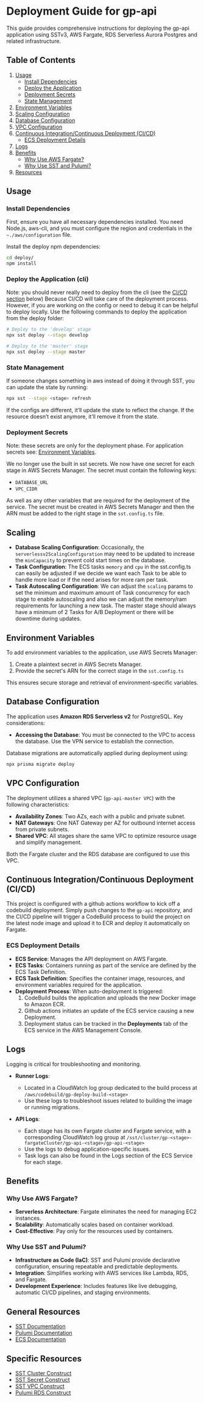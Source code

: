 # Deployment Guide for gp-api

This guide provides comprehensive instructions for deploying the gp-api application using SSTv3, AWS Fargate, RDS Serverless Aurora Postgres and related infrastructure.

## Table of Contents

1. [Usage](#usage)
   - [Install Dependencies](#install-dependencies)
   - [Deploy the Application](#deploy-the-application)
   - [Deployment Secrets](#deployment-secrets)
   - [State Management](#state-management)
2. [Environment Variables](#environment-variables)
3. [Scaling Configuration](#scaling)
4. [Database Configuration](#database-configuration)
5. [VPC Configuration](#vpc-configuration)
6. [Continuous Integration/Continuous Deployment (CI/CD)](#continuous-integrationcontinuous-deployment-cicd)
   - [ECS Deployment Details](#ecs-deployment-details)
7. [Logs](#logs)
8. [Benefits](#benefits)
   - [Why Use AWS Fargate?](#why-use-aws-fargate)
   - [Why Use SST and Pulumi?](#why-use-sst-and-pulumi)
9. [Resources](#resources)

## Usage

### Install Dependencies

First, ensure you have all necessary dependencies installed. You need Node.js, aws-cli, and you must configure the region and credentials in the `~./aws/configuration` file.

Install the deploy npm dependencies:

```bash
cd deploy/
npm install
```

### Deploy the Application (cli)

Note: you should never really need to deploy from the cli (see the [CI/CD section](#continuous-integrationcontinuous-deployment-cicd) below)
Because CI/CD will take care of the deployment process.
However, if you are working on the config or need to debug it can be helpful to deploy locally.
Use the following commands to deploy the application from the deploy folder:

```bash
# Deploy to the 'develop' stage
npx sst deploy --stage develop

# Deploy to the 'master' stage
npx sst deploy --stage master
```

### State Management

If someone changes something in aws instead of doing it through SST, you can update the state by running:

```bash
npx sst --stage <stage> refresh
```

If the configs are different, it’ll update the state to reflect the change. If the resource doesn’t exist anymore, it’ll remove it from the state.

### Deployment Secrets

Note: these secrets are only for the deployment phase. For application secrets see: [Environment Variables](#environment-variables).

We no longer use the built in sst secrets. We now have one secret for each stage in AWS Secrets Manager. The secret must contain the following keys:

- `DATABASE_URL`
- `VPC_CIDR`

As well as any other variables that are required for the deployment of the service. The secret must be created in AWS Secrets Manager and then the ARN must be added to the right stage in the `sst.config.ts` file.

## Scaling

- **Database Scaling Configuration**: Occasionally, the `serverlessv2ScalingConfiguration` may need to be updated to increase the `minCapacity` to prevent cold start times on the database.
- **Task Configuration**: The ECS tasks `memory` and `cpu` in the sst.config.ts can easily be adjusted if we decide we want each Task to be able to handle more load or if the need arises for more ram per task.
- **Task Autoscaling Configuration**: We can adjust the `scaling` params to set the minimum and maximum amount of Task concurrency for each stage to enable autoscaling and also we can adjust the memory/ram requirements for launching a new task. The master stage should always have a minimum of 2 Tasks for A/B Deployment or there will be downtime during updates.

## Environment Variables

To add environment variables to the application, use AWS Secrets Manager:

1. Create a plaintext secret in AWS Secrets Manager.
2. Provide the secret's ARN for the correct stage in the `sst.config.ts`

This ensures secure storage and retrieval of environment-specific variables.

## Database Configuration

The application uses **Amazon RDS Serverless v2** for PostgreSQL. Key considerations:

- **Accessing the Database**: You must be connected to the VPC to access the database. Use the VPN service to establish the connection.

Database migrations are automatically applied during deployment using:

```bash
npx prisma migrate deploy
```

## VPC Configuration

The deployment utilizes a shared VPC (`gp-api-master VPC`) with the following characteristics:

- **Availability Zones**: Two AZs, each with a public and private subnet.
- **NAT Gateways**: One NAT Gateway per AZ for outbound internet access from private subnets.
- **Shared VPC**: All stages share the same VPC to optimize resource usage and simplify management.

Both the Fargate cluster and the RDS database are configured to use this VPC.

## Continuous Integration/Continuous Deployment (CI/CD)

This project is configured with a github actions workflow to kick off a codebuild deployment. Simply push changes to the `gp-api` repository, and the CI/CD pipeline will trigger a CodeBuild process to build the project on the latest node image and upload it to ECR and deploy it automatically on Fargate.

### ECS Deployment Details

- **ECS Service**: Manages the API deployment on AWS Fargate.
- **ECS Tasks**: Containers running as part of the service are defined by the ECS Task Definition.
- **ECS Task Definition**: Specifies the container image, resources, and environment variables required for the application.
- **Deployment Process**: When auto-deployment is triggered:
  1. CodeBuild builds the application and uploads the new Docker image to Amazon ECR.
  2. Github actions initiates an update of the ECS service causing a new Deployment.
  3. Deployment status can be tracked in the **Deployments** tab of the ECS service in the AWS Management Console.

## Logs

Logging is critical for troubleshooting and monitoring.

- **Runner Logs**:

  - Located in a CloudWatch log group dedicated to the build process at `/aws/codebuild/gp-deploy-build-<stage>`
  - Use these logs to troubleshoot issues related to building the image or running migrations.

- **API Logs**:
  - Each stage has its own Fargate cluster and Fargate service, with a corresponding CloudWatch log group at `/sst/cluster/gp-<stage>-fargateCluster/gp-api-<stage>/gp-api-<stage>`
  - Use the logs to debug application-specific issues.
  - Task logs can also be found in the Logs section of the ECS Service for each stage.

## Benefits

### Why Use AWS Fargate?

- **Serverless Architecture**: Fargate eliminates the need for managing EC2 instances.
- **Scalability**: Automatically scales based on container workload.
- **Cost-Effective**: Pay only for the resources used by containers.

### Why Use SST and Pulumi?

- **Infrastructure as Code (IaC)**: SST and Pulumi provide declarative configuration, ensuring repeatable and predictable deployments.
- **Integration**: Simplifies working with AWS services like Lambda, RDS, and Fargate.
- **Development Experience**: Includes features like live debugging, automatic CI/CD pipelines, and staging environments.

## General Resources

- [SST Documentation](https://sst.dev)
- [Pulumi Documentation](https://www.pulumi.com)
- [ECS Documentation](https://docs.aws.amazon.com/ecs/)

## Specific Resources

- [SST Cluster Construct](https://sst.dev/docs/component/aws/cluster)
- [SST Secret Construct](https://sst.dev/docs/component/secret/)
- [SST VPC Construct](https://sst.dev/docs/component/aws/vpc)
- [Pulumi RDS Construct](https://www.pulumi.com/registry/packages/aws/api-docs/rds/cluster/)

